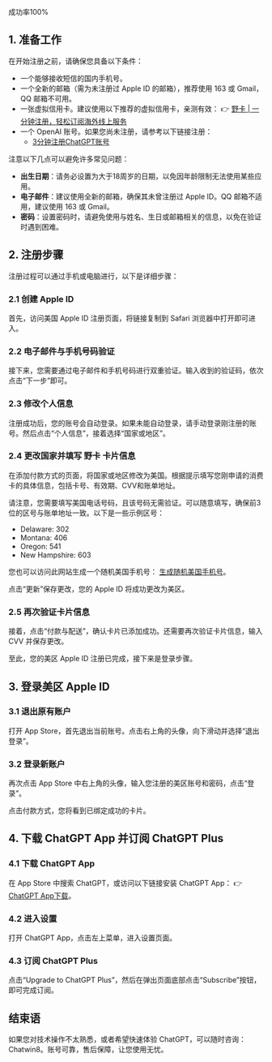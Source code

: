 成功率100%

## 1. 准备工作

在开始注册之前，请确保您具备以下条件：

- 一个能够接收短信的国内手机号。
- 一个全新的邮箱（需为未注册过 Apple ID 的邮箱），推荐使用 163 或 Gmail，QQ 邮箱不可用。
- 一张虚拟信用卡。建议使用以下推荐的虚拟信用卡，亲测有效：
  👉 [野卡 | 一分钟注册，轻松订阅海外线上服务](https://bit.ly/bewildcard)
- 一个 OpenAI 账号。如果您尚未注册，请参考以下链接注册：
  - [3分钟注册ChatGPT账号](https://gptchati.xyz/register_chatgpt/)

注意以下几点可以避免许多常见问题：

- **出生日期**：请务必设置为大于18周岁的日期，以免因年龄限制无法使用某些应用。
- **电子邮件**：建议使用全新的邮箱，确保其未曾注册过 Apple ID。QQ 邮箱不适用，建议使用 163 或 Gmail。
- **密码**：设置密码时，请避免使用与姓名、生日或邮箱相关的信息，以免在验证时遇到困难。

## 2. 注册步骤

注册过程可以通过手机或电脑进行，以下是详细步骤：

### 2.1 创建 Apple ID

首先，访问美国 Apple ID 注册页面，将链接复制到 Safari 浏览器中打开即可进入。

### 2.2 电子邮件与手机号码验证

接下来，您需要通过电子邮件和手机号码进行双重验证。输入收到的验证码，依次点击“下一步”即可。

### 2.3 修改个人信息

注册成功后，您的账号会自动登录。如果未能自动登录，请手动登录刚注册的账号。然后点击“个人信息”，接着选择“国家或地区”。

### 2.4 更改国家并填写 野卡 卡片信息

在添加付款方式的页面，将国家或地区修改为美国。根据提示填写您刚申请的消费卡的具体信息，包括卡号、有效期、CVV和账单地址。

请注意，您需要填写美国电话号码，且该号码无需验证。可以随意填写，确保前3位的区号与账单地址一致。以下是一些示例区号：

- Delaware: 302
- Montana: 406
- Oregon: 541
- New Hampshire: 603

您也可以访问此网站生成一个随机美国手机号： [生成随机美国手机号](https://www.generatormix.com/random-phone-numbers)。

点击“更新”保存更改，您的 Apple ID 将成功更改为美区。

### 2.5 再次验证卡片信息

接着，点击“付款与配送”，确认卡片已添加成功。还需要再次验证卡片信息，输入 CVV 并保存更改。

至此，您的美区 Apple ID 注册已完成，接下来是登录步骤。

## 3. 登录美区 Apple ID

### 3.1 退出原有账户

打开 App Store，首先退出当前账号。点击右上角的头像，向下滑动并选择“退出登录”。

### 3.2 登录新账户

再次点击 App Store 中右上角的头像，输入您注册的美区账号和密码，点击“登录”。

点击付款方式，您将看到已绑定成功的卡片。

## 4. 下载 ChatGPT App 并订阅 ChatGPT Plus

### 4.1 下载 ChatGPT App

在 App Store 中搜索 ChatGPT，或访问以下链接安装 ChatGPT App：
👉 [ChatGPT App下载](https://apps.apple.com/us/app/chatgpt/id6448311069)。

### 4.2 进入设置

打开 ChatGPT App，点击左上菜单，进入设置页面。

### 4.3 订阅 ChatGPT Plus

点击“Upgrade to ChatGPT Plus”，然后在弹出页面底部点击“Subscribe”按钮，即可完成订阅。

## 结束语

如果您对技术操作不太熟悉，或者希望快速体验 ChatGPT，可以随时咨询：Chatwin8。账号可靠，售后保障，让您使用无忧。